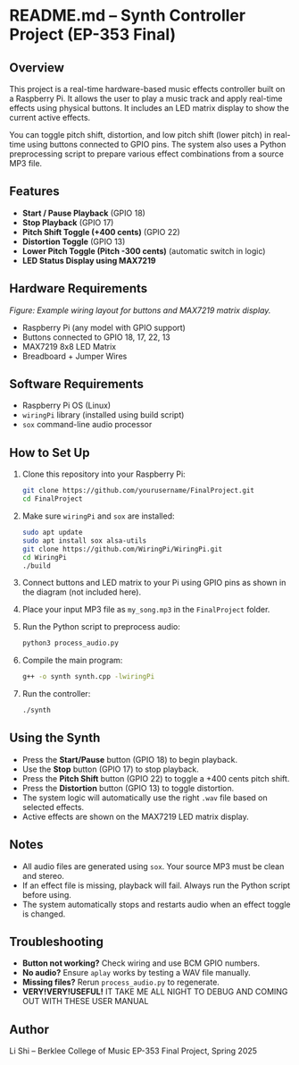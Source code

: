 # README.md – Synth Controller Project (EP-353 Final)

## Overview

This project is a real-time hardware-based music effects controller built on a Raspberry Pi. It allows the user to play a music track and apply real-time effects using physical buttons. It includes an LED matrix display to show the current active effects.

You can toggle pitch shift, distortion, and low pitch shift (lower pitch) in real-time using buttons connected to GPIO pins. The system also uses a Python preprocessing script to prepare various effect combinations from a source MP3 file.

## Features

* **Start / Pause Playback** (GPIO 18)
* **Stop Playback** (GPIO 17)
* **Pitch Shift Toggle (+400 cents)** (GPIO 22)
* **Distortion Toggle** (GPIO 13)
* **Lower Pitch Toggle (Pitch -300 cents)** (automatic switch in logic)
* **LED Status Display using MAX7219**

## Hardware Requirements

*Figure: Example wiring layout for buttons and MAX7219 matrix display.*

* Raspberry Pi (any model with GPIO support)
* Buttons connected to GPIO 18, 17, 22, 13
* MAX7219 8x8 LED Matrix
* Breadboard + Jumper Wires

## Software Requirements

* Raspberry Pi OS (Linux)
* `wiringPi` library (installed using build script)
* `sox` command-line audio processor

## How to Set Up

1. Clone this repository into your Raspberry Pi:

   ```bash
   git clone https://github.com/yourusername/FinalProject.git
   cd FinalProject
   ```

2. Make sure `wiringPi` and `sox` are installed:

   ```bash
   sudo apt update
   sudo apt install sox alsa-utils
   git clone https://github.com/WiringPi/WiringPi.git
   cd WiringPi
   ./build
   ```

3. Connect buttons and LED matrix to your Pi using GPIO pins as shown in the diagram (not included here).

4. Place your input MP3 file as `my_song.mp3` in the `FinalProject` folder.

5. Run the Python script to preprocess audio:

   ```bash
   python3 process_audio.py
   ```

6. Compile the main program:

   ```bash
   g++ -o synth synth.cpp -lwiringPi
   ```

7. Run the controller:

   ```bash
   ./synth
   ```

## Using the Synth

* Press the **Start/Pause** button (GPIO 18) to begin playback.
* Use the **Stop** button (GPIO 17) to stop playback.
* Press the **Pitch Shift** button (GPIO 22) to toggle a +400 cents pitch shift.
* Press the **Distortion** button (GPIO 13) to toggle distortion.
* The system logic will automatically use the right `.wav` file based on selected effects.
* Active effects are shown on the MAX7219 LED matrix display.

## Notes

* All audio files are generated using `sox`. Your source MP3 must be clean and stereo.
* If an effect file is missing, playback will fail. Always run the Python script before using.
* The system automatically stops and restarts audio when an effect toggle is changed.

## Troubleshooting

* **Button not working?** Check wiring and use BCM GPIO numbers.
* **No audio?** Ensure `aplay` works by testing a WAV file manually.
* **Missing files?** Rerun `process_audio.py` to regenerate.
* **VERY!VERY!USEFUL!** IT TAKE ME ALL NIGHT TO DEBUG AND COMING OUT WITH THESE USER MANUAL

## Author

Li Shi – Berklee College of Music
EP-353 Final Project, Spring 2025
